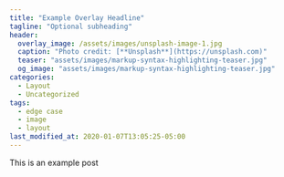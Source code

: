 ```yaml
---
title: "Example Overlay Headline"
tagline: "Optional subheading"
header:
  overlay_image: /assets/images/unsplash-image-1.jpg
  caption: "Photo credit: [**Unsplash**](https://unsplash.com)"
  teaser: "assets/images/markup-syntax-highlighting-teaser.jpg"
  og_image: "assets/images/markup-syntax-highlighting-teaser.jpg"
categories:
  - Layout
  - Uncategorized
tags:
  - edge case
  - image
  - layout
last_modified_at: 2020-01-07T13:05:25-05:00
---
```


This is an example post